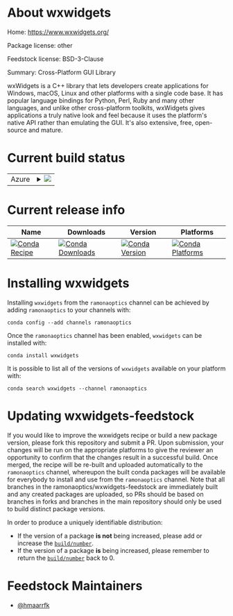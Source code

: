About wxwidgets
===============

Home: https://www.wxwidgets.org/

Package license: other

Feedstock license: BSD-3-Clause

Summary: Cross-Platform GUI Library

wxWidgets is a C++ library that lets developers create applications for
Windows, macOS, Linux and other platforms with a single code base. It has
popular language bindings for Python, Perl, Ruby and many other languages,
and unlike other cross-platform toolkits, wxWidgets gives applications a
truly native look and feel because it uses the platform's native API rather
than emulating the GUI. It's also extensive, free, open-source and mature.


Current build status
====================


<table>
    
  <tr>
    <td>Azure</td>
    <td>
      <details>
        <summary>
          <a href="https://dev.azure.com/ramonaoptics/feedstock-builds/_build/latest?definitionId=18&branchName=master">
            <img src="https://dev.azure.com/ramonaoptics/feedstock-builds/_apis/build/status/wxwidgets-feedstock?branchName=master">
          </a>
        </summary>
        <table>
          <thead><tr><th>Variant</th><th>Status</th></tr></thead>
          <tbody><tr>
              <td>linux_64</td>
              <td>
                <a href="https://dev.azure.com/ramonaoptics/feedstock-builds/_build/latest?definitionId=18&branchName=master">
                  <img src="https://dev.azure.com/ramonaoptics/feedstock-builds/_apis/build/status/wxwidgets-feedstock?branchName=master&jobName=linux&configuration=linux_64_" alt="variant">
                </a>
              </td>
            </tr><tr>
              <td>win_64</td>
              <td>
                <a href="https://dev.azure.com/ramonaoptics/feedstock-builds/_build/latest?definitionId=18&branchName=master">
                  <img src="https://dev.azure.com/ramonaoptics/feedstock-builds/_apis/build/status/wxwidgets-feedstock?branchName=master&jobName=win&configuration=win_64_" alt="variant">
                </a>
              </td>
            </tr>
          </tbody>
        </table>
      </details>
    </td>
  </tr>
</table>

Current release info
====================

| Name | Downloads | Version | Platforms |
| --- | --- | --- | --- |
| [![Conda Recipe](https://img.shields.io/badge/recipe-wxwidgets-green.svg)](https://anaconda.org/ramonaoptics/wxwidgets) | [![Conda Downloads](https://img.shields.io/conda/dn/ramonaoptics/wxwidgets.svg)](https://anaconda.org/ramonaoptics/wxwidgets) | [![Conda Version](https://img.shields.io/conda/vn/ramonaoptics/wxwidgets.svg)](https://anaconda.org/ramonaoptics/wxwidgets) | [![Conda Platforms](https://img.shields.io/conda/pn/ramonaoptics/wxwidgets.svg)](https://anaconda.org/ramonaoptics/wxwidgets) |

Installing wxwidgets
====================

Installing `wxwidgets` from the `ramonaoptics` channel can be achieved by adding `ramonaoptics` to your channels with:

```
conda config --add channels ramonaoptics
```

Once the `ramonaoptics` channel has been enabled, `wxwidgets` can be installed with:

```
conda install wxwidgets
```

It is possible to list all of the versions of `wxwidgets` available on your platform with:

```
conda search wxwidgets --channel ramonaoptics
```




Updating wxwidgets-feedstock
============================

If you would like to improve the wxwidgets recipe or build a new
package version, please fork this repository and submit a PR. Upon submission,
your changes will be run on the appropriate platforms to give the reviewer an
opportunity to confirm that the changes result in a successful build. Once
merged, the recipe will be re-built and uploaded automatically to the
`ramonaoptics` channel, whereupon the built conda packages will be available for
everybody to install and use from the `ramonaoptics` channel.
Note that all branches in the ramonaoptics/wxwidgets-feedstock are
immediately built and any created packages are uploaded, so PRs should be based
on branches in forks and branches in the main repository should only be used to
build distinct package versions.

In order to produce a uniquely identifiable distribution:
 * If the version of a package **is not** being increased, please add or increase
   the [``build/number``](https://conda.io/docs/user-guide/tasks/build-packages/define-metadata.html#build-number-and-string).
 * If the version of a package **is** being increased, please remember to return
   the [``build/number``](https://conda.io/docs/user-guide/tasks/build-packages/define-metadata.html#build-number-and-string)
   back to 0.

Feedstock Maintainers
=====================

* [@hmaarrfk](https://github.com/hmaarrfk/)

